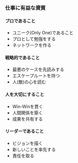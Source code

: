 ### 仕事に有益な資質

#### プロであること

- ユニーク(Only One)であること  
- プロとして勉強をする  
- ネットワークを作る  

#### 戦略的であること

- 最悪のケースを先読みする  
- エスケープルートを持つ  
- 人(敵)の心を読む  

#### 人を大切にすること

- Win-Winを貫く  
- 人間関係を築く  
- 成果を共有する  

#### リーダーであること

- ビジョンを描く  
- 新しいことを率先する  
- 責任を取る  
